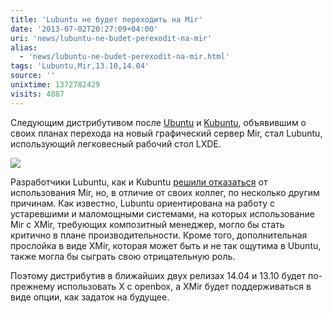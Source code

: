 ```yaml
---
title: 'Lubuntu не будет переходить на Mir'
date: '2013-07-02T20:27:09+04:00'
uri: 'news/lubuntu-ne-budet-perexodit-na-mir'
alias: 
  - 'news/lubuntu-ne-budet-perexodit-na-mir.html'
tags: 'Lubuntu,Mir,13.10,14.04'
source: ''
unixtime: 1372782429
visits: 4887
---
```

Следующим дистрибутивом после [Ubuntu](news/ubuntu-1310-budet-ispolzovat-mir-po-umolchaniyu) и [Kubuntu](news/kubuntu-ne-budet-podderzhivat-mir-po-umolchaniyu), объявившим о своих планах перехода на новый графический сервер Mir, стал Lubuntu, использующий легковесный рабочий стол LXDE.

[![](img/2013/07/02/20-00/5679137601.jpg)](img/2013/07/02/20-00/5679137601.jpg)

Разработчики Lubuntu, как и Kubuntu [решили отказаться](https://lists.ubuntu.com/archives/ubuntu-devel/2013-June/037419.html) от использования Mir, но, в отличие от своих коллег, по несколько другим причинам. Как известно, Lubuntu ориентирована на работу с устаревшими и маломощными системами, на которых использование Mir с XMir, требующих композитный менеджер, могло бы стать критично в плане производительности. Кроме того, дополнительная прослойка в виде XMir, которая может быть и не так ощутима в Ubuntu, также могла бы сыграть свою отрицательную роль.

Поэтому дистрибутив в ближайших двух релизах 14.04 и 13.10 будет по-прежнему использовать X с openbox, а XMir будет поддерживаться в виде опции, как задаток на будущее.
